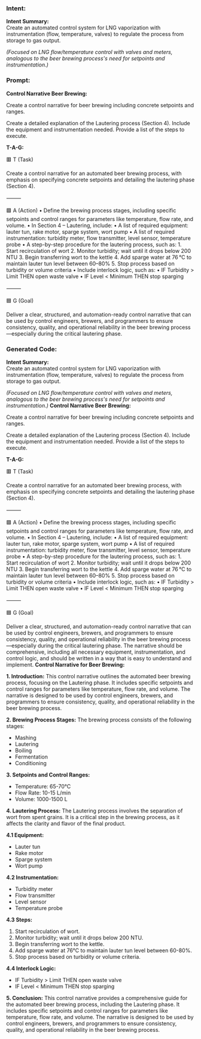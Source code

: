 ### Intent:
**Intent Summary:**  
Create an automated control system for LNG vaporization with instrumentation (flow, temperature, valves) to regulate the process from storage to gas output.  

*(Focused on LNG flow/temperature control with valves and meters, analogous to the beer brewing process's need for setpoints and instrumentation.)*

### Prompt:
**Control Narrative Beer Brewing:**

Create a control narrative for beer brewing including concrete setpoints and ranges.

Create a detailed explanation of the Lautering process (Section 4). Include the equipment and instrumentation needed. Provide a list of the steps to execute.

**T-A-G:**

🟥 T (Task)

Create a control narrative for an automated beer brewing process, with emphasis on specifying concrete setpoints and detailing the lautering phase (Section 4).

⸻

🟩 A (Action)
	•	Define the brewing process stages, including specific setpoints and control ranges for parameters like temperature, flow rate, and volume.
	•	In Section 4 – Lautering, include:
	•	A list of required equipment: lauter tun, rake motor, sparge system, wort pump
	•	A list of required instrumentation: turbidity meter, flow transmitter, level sensor, temperature probe
	•	A step-by-step procedure for the lautering process, such as:
	1.	Start recirculation of wort
	2.	Monitor turbidity; wait until it drops below 200 NTU
	3.	Begin transferring wort to the kettle
	4.	Add sparge water at 76 °C to maintain lauter tun level between 60–80%
	5.	Stop process based on turbidity or volume criteria
	•	Include interlock logic, such as:
	•	IF Turbidity > Limit THEN open waste valve
	•	IF Level < Minimum THEN stop sparging

⸻

🟦 G (Goal)

Deliver a clear, structured, and automation-ready control narrative that can be used by control engineers, brewers, and programmers to ensure consistency, quality, and operational reliability in the beer brewing process—especially during the critical lautering phase.

### Generated Code:
**Intent Summary:**  
Create an automated control system for LNG vaporization with instrumentation (flow, temperature, valves) to regulate the process from storage to gas output.  

*(Focused on LNG flow/temperature control with valves and meters, analogous to the beer brewing process's need for setpoints and instrumentation.)*
**Control Narrative Beer Brewing:**

Create a control narrative for beer brewing including concrete setpoints and ranges.

Create a detailed explanation of the Lautering process (Section 4). Include the equipment and instrumentation needed. Provide a list of the steps to execute.

**T-A-G:**

🟥 T (Task)

Create a control narrative for an automated beer brewing process, with emphasis on specifying concrete setpoints and detailing the lautering phase (Section 4).

⸻

🟩 A (Action)
	•	Define the brewing process stages, including specific setpoints and control ranges for parameters like temperature, flow rate, and volume.
	•	In Section 4 – Lautering, include:
	•	A list of required equipment: lauter tun, rake motor, sparge system, wort pump
	•	A list of required instrumentation: turbidity meter, flow transmitter, level sensor, temperature probe
	•	A step-by-step procedure for the lautering process, such as:
	1.	Start recirculation of wort
	2.	Monitor turbidity; wait until it drops below 200 NTU
	3.	Begin transferring wort to the kettle
	4.	Add sparge water at 76 °C to maintain lauter tun level between 60–80%
	5.	Stop process based on turbidity or volume criteria
	•	Include interlock logic, such as:
	•	IF Turbidity > Limit THEN open waste valve
	•	IF Level < Minimum THEN stop sparging

⸻

🟦 G (Goal)

Deliver a clear, structured, and automation-ready control narrative that can be used by control engineers, brewers, and programmers to ensure consistency, quality, and operational reliability in the beer brewing process—especially during the critical lautering phase. The narrative should be comprehensive, including all necessary equipment, instrumentation, and control logic, and should be written in a way that is easy to understand and implement. **Control Narrative for Beer Brewing:**

**1. Introduction:**
This control narrative outlines the automated beer brewing process, focusing on the Lautering phase. It includes specific setpoints and control ranges for parameters like temperature, flow rate, and volume. The narrative is designed to be used by control engineers, brewers, and programmers to ensure consistency, quality, and operational reliability in the beer brewing process.

**2. Brewing Process Stages:**
The brewing process consists of the following stages:
- Mashing
- Lautering
- Boiling
- Fermentation
- Conditioning

**3. Setpoints and Control Ranges:**
- Temperature: 65-70°C
- Flow Rate: 10-15 L/min
- Volume: 1000-1500 L

**4. Lautering Process:**
The Lautering process involves the separation of wort from spent grains. It is a critical step in the brewing process, as it affects the clarity and flavor of the final product.

**4.1 Equipment:**
- Lauter tun
- Rake motor
- Sparge system
- Wort pump

**4.2 Instrumentation:**
- Turbidity meter
- Flow transmitter
- Level sensor
- Temperature probe

**4.3 Steps:**
1. Start recirculation of wort.
2. Monitor turbidity; wait until it drops below 200 NTU.
3. Begin transferring wort to the kettle.
4. Add sparge water at 76°C to maintain lauter tun level between 60-80%.
5. Stop process based on turbidity or volume criteria.

**4.4 Interlock Logic:**
- IF Turbidity > Limit THEN open waste valve
- IF Level < Minimum THEN stop sparging

**5. Conclusion:**
This control narrative provides a comprehensive guide for the automated beer brewing process, including the Lautering phase. It includes specific setpoints and control ranges for parameters like temperature, flow rate, and volume. The narrative is designed to be used by control engineers, brewers, and programmers to ensure consistency, quality, and operational reliability in the beer brewing process.
